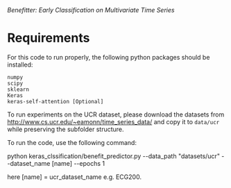 *Benefitter: Early Classification on Multivariate Time Series*


# Requirements
For this code to run properly, the following python packages should be installed:
```
numpy
scipy
sklearn
Keras
keras-self-attention [Optional]
```

To run experiments on the UCR dataset, please download the datasets from
http://www.cs.ucr.edu/~eamonn/time_series_data/ and copy it to `data/ucr` while preserving the subfolder structure.


To run the code, use the following command:

python keras_clssification/benefit_predictor.py --data_path "datasets/ucr"  --dataset_name [name] --epochs 1

here [name] = ucr_dataset_name e.g. ECG200.
